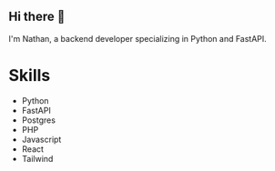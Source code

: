 ## Hi there 👋
I'm Nathan, a backend developer specializing in Python and FastAPI.

# Skills
- Python
- FastAPI
- Postgres
- PHP
- Javascript
- React
- Tailwind
<!--
**EitherRock/EitherRock** is a ✨ _special_ ✨ repository because its `README.md` (this file) appears on your GitHub profile.

Here are some ideas to get you started:

- 🔭 I’m currently working on ...
- 🌱 I’m currently learning ...
- 👯 I’m looking to collaborate on ...
- 🤔 I’m looking for help with ...
- 💬 Ask me about ...
- 📫 How to reach me: ...
- 😄 Pronouns: ...
- ⚡ Fun fact: ...
-->
